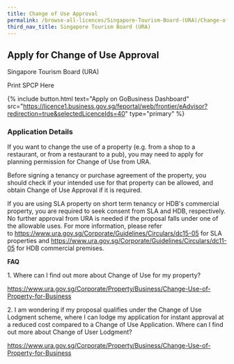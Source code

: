 ```yaml
---
title: Change of Use Approval
permalink: /browse-all-licences/Singapore-Tourism-Board-(URA)/Change-of-Use-Approval
third_nav_title: Singapore Tourism Board (URA)
---
```


## Apply for Change of Use Approval

Singapore Tourism Board (URA)

Print SPCP Here

{% include button.html text="Apply on GoBusiness Dashboard" src="https://licence1.business.gov.sg/feportal/web/frontier/eAdvisor?redirection=true&selectedLicenceIds=40" type="primary" %}

### Application Details
<p>If you want to change the use of a property (e.g. from a shop to a restaurant, or from a restaurant to a pub), you may need to apply for planning permission for Change of Use from URA.&nbsp;</p>
<p>Before signing a tenancy or purchase agreement of the property, you should check if your intended use for that property can be allowed, and obtain Change of Use Approval if it is required.</p>
<p>If you are using SLA property on short term tenancy or HDB's commercial property, you are required to seek consent from SLA and HDB, respectively. No further approval from URA is needed if the proposal falls under one of the allowable uses. For more information, please refer to&nbsp;<a href="https://www.ura.gov.sg/Corporate/Guidelines/Circulars/dc15-05" target="_blank" rel="noopener">https://www.ura.gov.sg/Corporate/Guidelines/Circulars/dc15-05</a>&nbsp;for SLA properties and&nbsp;<a href="https://www.ura.gov.sg/Corporate/Guidelines/Circulars/dc11-05" target="_blank" rel="noopener">https://www.ura.gov.sg/Corporate/Guidelines/Circulars/dc11-05</a>&nbsp;for HDB commercial premises.</p>
<p><strong>FAQ</strong></p>
<p>1. Where can I find out more about Change of Use&nbsp;for my property?</p>
<p><a href="https://www.ura.gov.sg/Corporate/Property/Business/Change-Use-of-Property-for-Business" target="_blank" rel="noopener">https://www.ura.gov.sg/Corporate/Property/Business/Change-Use-of-Property-for-Business</a></p>
<p>2. I am wondering if my proposal qualifies under the Change of Use Lodgment scheme, where I can lodge my application for instant approval at a reduced cost compared to a Change of Use&nbsp;Application. Where can I find out more about Change of User Lodgment?</p>
<p><a href="https://www.ura.gov.sg/Corporate/Property/Business/Change-Use-of-Property-for-Business" target="_blank" rel="noopener">https://www.ura.gov.sg/Corporate/Property/Business/Change-Use-of-Property-for-Business</a></p>

